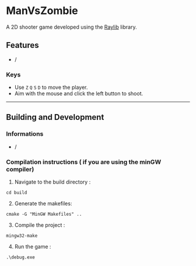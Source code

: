 # ManVsZombie

A 2D shooter game developed using the [Raylib](https://www.raylib.com/) library.


## Features
- /

### Keys
- Use `Z` `Q` `S` `D` to move the player.
- Aim with the mouse and click the left button to shoot.

---

## Building and Development

### Informations
- /

### Compilation instructions ( if you are using the minGW compiler)

1. Navigate to the build directory : 
```
cd build 
```

2. Generate the makefiles:
```
cmake -G "MinGW Makefiles" ..
```

3. Compile the project :   
``` 
mingw32-make 
```

4. Run the game :   
```
.\debug.exe
```